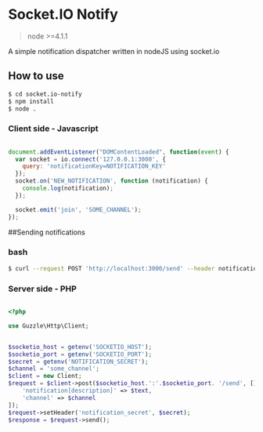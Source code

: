 
# Socket.IO Notify
>node >=4.1.1

A simple notification dispatcher written in nodeJS using socket.io

## How to use

```bash
$ cd socket.io-notify
$ npm install
$ node .

```

### Client side - Javascript

```javascript

document.addEventListener("DOMContentLoaded", function(event) {
  var socket = io.connect('127.0.0.1:3000', {
    query: 'notificationKey=NOTIFICATION_KEY'
  });
  socket.on('NEW_NOTIFICATION', function (notification) {
    console.log(notification);
  });

  socket.emit('join', 'SOME_CHANNEL');
});

```
##Sending notifications

### bash
```bash
$ curl --request POST 'http://localhost:3000/send' --header notification_secret:NOTIFICATION_SECRET --data 'notification=notificationexample&channel=SOME_CHANNEL'
```
### Server side - PHP

```php

<?php

use Guzzle\Http\Client;


$socketio_host = getenv('SOCKETIO_HOST');
$socketio_port = getenv('SOCKETIO_PORT');
$secret = getenv('NOTIFICATION_SECRET');
$channel = 'some_channel';
$client = new Client;
$request = $client->post($socketio_host.':'.$socketio_port. '/send', [], [
    'notification[description]' => $text,
    'channel' => $channel
]);
$request->setHeader('notification_secret', $secret);
$response = $request->send();
```
